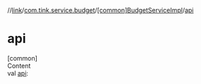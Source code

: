 //[link](../../index.md)/[com.tink.service.budget](../index.md)/[[common]BudgetServiceImpl](index.md)/[api](api.md)



# api  
[common]  
Content  
val [api](api.md): <ERROR CLASS>  



